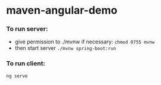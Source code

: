 # maven-angular-demo
### To run server:
- give permission to ./mvnw if necessary:
`chmod 0755 mvnw`
- then start server
`./mvnw spring-boot:run`

### To run client:
`ng serve`
